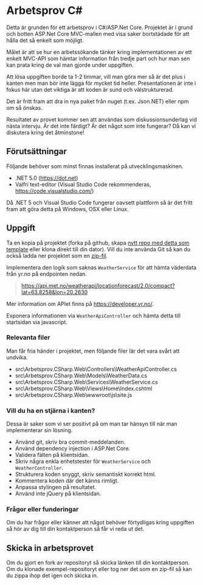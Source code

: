 # Arbetsprov C#

Detta är grunden för ett arbetsprov i C#/ASP.Net Core. Projektet är i grund och
botten ASP<span>.Net Core MVC-mallen med visa saker bortstädade för att hålla det
så enkelt som möjligt.

Målet är att se hur en arbetssökande tänker kring implementationen av ett enkelt
MVC-API som hämtar information från tredje part och hur man sen kan prata kring
de val man gjorde under uppgiften.

Att lösa uppgiften borde ta 1-2 timmar, vill man göra mer så är det plus i kanten
men man bör inte lägga för mycket tid heller. Presentationen är inte i fokus här
utan det viktiga är att koden är sund och välstrukturerad.

Det är fritt fram att dra in nya paket från nuget (t.ex. Json.NET) eller npm om
så önskas.

Resultatet av provet kommer sen att användas som diskussionsunderlag vid nästa
intervju. Är det inte färdigt? Är det något som inte fungerar? Då kan vi diskutera
kring det åtminstone!

## Förutsättningar

Följande behöver som minst finnas installerat på utvecklingsmaskinen.

* .NET 5.0 (https://dot.net)
* Valfri text-editor (Visual Studio Code rekommenderas, https://code.visualstudio.com/)

Då .NET 5 och Visual Studio Code fungerar oavsett plattform så är det fritt fram
att göra detta på Windows, OSX eller Linux.

## Uppgift

Ta en kopia på projektet (forka på github, skapa
[nytt repo med detta som template](https://github.com/xlent-norr/arbetsprov-csharp/generate)
eller klona direkt till din dator). Vill du inte använda Git så kan du också ladda
ner projektet som en
[zip-fil](https://github.com/xlent-norr/arbetsprov-csharp/archive/refs/heads/main.zip).

Implementera den logik som saknas `WeatherService` för att hämta väderdata från
yr.no på endpointen nedan.

> https://api.met.no/weatherapi/locationforecast/2.0/compact?lat=63.8258&lon=20.2630

Mer information om APIet finns på https://developer.yr.no/.

Exponera informationen via `WeatherApiController` och hämta detta till startsidan
via javascript.

### Relevanta filer

Man får fria händer i projektet, men följande filer lär det vara svårt att undvika.

* src\Arbetsprov<span>.CSharp.Web\Controllers\WeatherApiController.cs
* src\Arbetsprov<span>.CSharp.Web\Models\WeatherData.cs
* src\Arbetsprov<span>.CSharp.Web\Services\WeatherService.cs
* src\Arbetsprov<span>.CSharp.Web\Views\Home\Index.cshtml
* src\Arbetsprov<span>.CSharp.Web\wwwroot\js\site.js

### Vill du ha en stjärna i kanten?

Dessa är saker som vi ser positivt på om man tar hänsyn till när man implementerar
sin lösning.

* Använd git, skriv bra commit-meddelanden.
* Använd dependency injection i ASP<span>.Net Core.
* Validera fälten på klientsidan.
* Skriv några enkla enhetstester för `WeatherService` och `WeatherController`.
* Strukturera koden snyggt, skriv semantiskt korrekt html.
* Kommentera koden där det känns rimligt.
* Anpassa stylingen på resultatet.
* Använd inte jQuery på klientsidan.

### Frågor eller funderingar

Om du har frågor eller känner att något behöver förtydligas kring uppgiften så
hör av dig till din kontaktperson så får vi reda ut det.

## Skicka in arbetsprovet

Om du gjort en fork av repositoryt så skicka länken till din kontaktperson. Om du
klonade exempel-repositoryt eller tog ner det som en zip-fil så kan du zippa ihop
det igen och skicka in.
